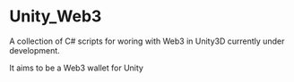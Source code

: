 # Unity_Web3
A collection of C# scripts for woring with Web3 in Unity3D currently under development. 

It aims to be a Web3 wallet for Unity
